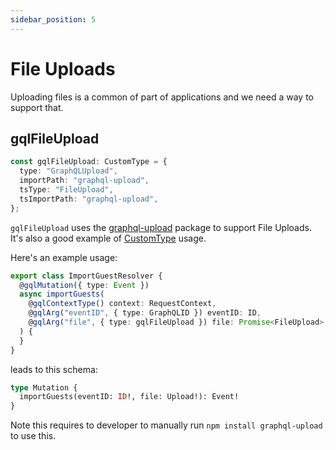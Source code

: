 ```yaml
---
sidebar_position: 5
---
```


# File Uploads

Uploading files is a common of part of applications and we need a way to support that.

## gqlFileUpload

```ts
const gqlFileUpload: CustomType = {
  type: "GraphQLUpload",
  importPath: "graphql-upload",
  tsType: "FileUpload",
  tsImportPath: "graphql-upload",
};
```

`gqlFileUpload` uses the [graphql-upload](https://www.npmjs.com/package/graphql-upload) package to support File Uploads. It's also a good example of  [CustomType](/docs/custom-graphql/file-uploads#customtype) usage.

Here's an example usage:

```ts
export class ImportGuestResolver {
  @gqlMutation({ type: Event })
  async importGuests(
    @gqlContextType() context: RequestContext,
    @gqlArg("eventID", { type: GraphQLID }) eventID: ID,
    @gqlArg("file", { type: gqlFileUpload }) file: Promise<FileUpload>,
  ) {
  }
}
```

leads to this schema:

```graphql title="src/graphql/schema.gql"
type Mutation {
  importGuests(eventID: ID!, file: Upload!): Event!
}
```

Note this requires to developer to manually run `npm install graphql-upload` to use this.
